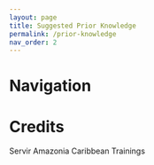 ```yaml
---
layout: page
title: Suggested Prior Knowledge
permalink: /prior-knowledge
nav_order: 2
---
```


# Navigation
# Credits
Servir Amazonia Caribbean Trainings

